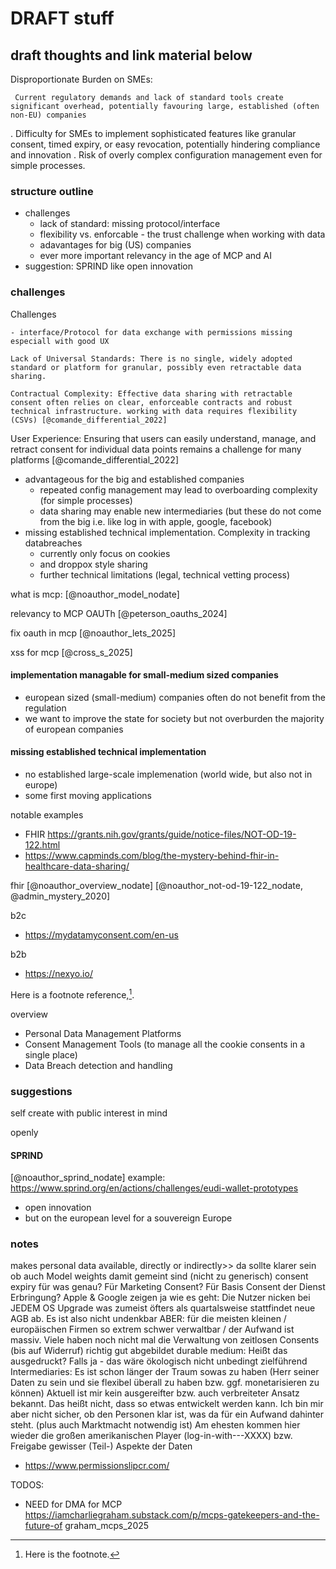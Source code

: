 # DRAFT stuff
## draft thoughts and link material below

 Disproportionate Burden on SMEs:

     Current regulatory demands and lack of standard tools create significant overhead, potentially favouring large, established (often non-EU) companies 

.
 Difficulty for SMEs to implement sophisticated features like granular consent, timed expiry, or easy revocation, potentially hindering compliance and innovation 
.
 Risk of overly complex configuration management even for simple processes.

### structure outline

- challenges
  - lack of standard: missing protocol/interface
  - flexibility vs. enforcable - the trust challenge when working with data
  - adavantages for big (US) companies
  - ever more important relevancy in the age of MCP and AI
- suggestion: SPRIND like open innovation

### challenges

Challenges

    - interface/Protocol for data exchange with permissions missing especiall with good UX

    Lack of Universal Standards: There is no single, widely adopted standard or platform for granular, possibly even retractable data sharing.

    Contractual Complexity: Effective data sharing with retractable consent often relies on clear, enforceable contracts and robust technical infrastructure. working with data requires flexibility (CSVs) [@comande_differential_2022]

User Experience: Ensuring that users can easily understand, manage, and retract consent for individual data points remains a challenge for many platforms 
[@comande_differential_2022]

- advantageous for the big and established companies
  - repeated config management may lead to overboarding complexity (for simple processes)
  - data sharing may enable new intermediaries (but these do not come from the big i.e. like log in with apple, google, facebook)
- missing established technical implementation. Complexity in tracking databreaches
    - currently only focus on cookies
    - and droppox style sharing
    - further technical limitations (legal, technical vetting process)

what is mcp: [@noauthor_model_nodate]

relevancy to  MCP OAUTh [@peterson_oauths_2024]

fix oauth in mcp [@noauthor_lets_2025]

xss for mcp [@cross_s_2025]

#### implementation managable for small-medium sized companies

- european sized (small-medium) companies often do not benefit from the regulation
- we want to improve the state for society but not overburden the majority of european companies

#### missing established technical implementation

- no established large-scale implemenation (world wide, but also not in europe)
- some first moving applications

notable examples
- FHIR https://grants.nih.gov/grants/guide/notice-files/NOT-OD-19-122.html
- https://www.capminds.com/blog/the-mystery-behind-fhir-in-healthcare-data-sharing/

fhir [@noauthor_overview_nodate] [@noauthor_not-od-19-122_nodate, @admin_mystery_2020]

b2c

- https://mydatamyconsent.com/en-us

b2b

- https://nexyo.io/

Here is a footnote reference,[^1].

[^1]: Here is the footnote.

overview

- Personal Data Management Platforms
- Consent Management Tools (to manage all the cookie consents in a single place)
- Data Breach detection and handling

### suggestions

self create with public interest in mind

openly

#### SPRIND

[@noauthor_sprind_nodate]
example: https://www.sprind.org/en/actions/challenges/eudi-wallet-prototypes

- open innovation
- but on the european level for a souvereign Europe

### notes


makes personal data available, directly or indirectly>> da sollte klarer sein ob auch Model weights damit gemeint sind (nicht zu generisch)
    consent expiry für was genau? Für Marketing Consent? Für Basis Consent der Dienst Erbringung?
        Apple & Google zeigen ja wie es geht: Die Nutzer nicken bei JEDEM OS Upgrade was zumeist öfters als quartalsweise stattfindet neue AGB ab. Es ist also nicht undenkbar
        ABER: für die meisten kleinen / europäischen Firmen so extrem schwer verwaltbar / der Aufwand ist massiv. Viele haben noch nicht mal die Verwaltung von zeitlosen Consents (bis auf Widerruf) richtig gut abgebildet
    durable medium: Heißt das ausgedruckt? Falls ja - das wäre ökologisch nicht unbedingt zielführend
    Intermediaries: Es ist schon länger der Traum sowas zu haben (Herr seiner Daten zu sein und sie flexibel überall zu haben bzw. ggf. monetarisieren zu können)
        Aktuell ist mir kein ausgereifter bzw. auch verbreiteter Ansatz bekannt. Das heißt nicht, dass so etwas entwickelt werden kann. Ich bin mir aber nicht sicher, ob den Personen klar ist, was da für ein Aufwand dahinter steht. (plus auch Marktmacht notwendig ist)
        Am ehesten kommen hier wieder die großen amerikanischen Player (log-in-with---XXXX) bzw. Freigabe gewisser (Teil-) Aspekte der Daten

- https://www.permissionslipcr.com/


TODOS:

- NEED for DMA for MCP https://iamcharliegraham.substack.com/p/mcps-gatekeepers-and-the-future-of graham_mcps_2025